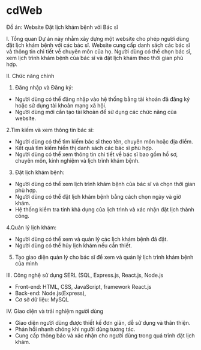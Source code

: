 # cdWeb
Đồ án: Website Đặt lịch khám bệnh với Bác sĩ

I. Tổng quan
Dự án này nhằm xây dựng một website cho phép người dùng đặt lịch khám bệnh với các bác sĩ. Website cung cấp danh sách các bác sĩ và thông tin chi tiết về chuyên môn của họ. Người dùng có thể chọn bác sĩ, xem lịch trình khám bệnh của bác sĩ và đặt lịch khám theo thời gian phù hợp.

II. Chức năng chính
1. Đăng nhập và Đăng ký:
- Người dùng có thể đăng nhập vào hệ thống bằng tài khoản đã đăng ký hoặc sử dụng tài khoản mạng xã hội.
- Người dùng mới cần tạo tài khoản để sử dụng các chức năng của website.

2.Tìm kiếm và xem thông tin bác sĩ:
- Người dùng có thể tìm kiếm bác sĩ theo tên, chuyên môn hoặc địa điểm.
- Kết quả tìm kiếm hiển thị danh sách các bác sĩ phù hợp.
- Người dùng có thể xem thông tin chi tiết về bác sĩ bao gồm hồ sơ, chuyên môn, kinh nghiệm và lịch trình khám bệnh.

3. Đặt lịch khám bệnh:
- Người dùng có thể xem lịch trình khám bệnh của bác sĩ và chọn thời gian phù hợp.
- Người dùng có thể đặt lịch khám bệnh bằng cách chọn ngày và giờ khám.
- Hệ thống kiểm tra tính khả dụng của lịch trình và xác nhận đặt lịch thành công.

4.Quản lý lịch khám:
- Người dùng có thể xem và quản lý các lịch khám bệnh đã đặt.
- Người dùng có thể hủy lịch khám nếu cần thiết.

5. Tạo giao diện quản lý cho bác sĩ để xem và quản lý lịch trình khám bệnh của mình

III. Công nghệ sử dụng SERL (SQL, Express.js, React.js, Node.js
- Front-end: HTML, CSS, JavaScript, framework React.js
- Back-end: Node.js(Express),
- Cơ sở dữ liệu: MySQL

IV. Giao diện và trải nghiệm người dùng
- Giao diện người dùng được thiết kế đơn giản, dễ sử dụng và thân thiện.
- Phản hồi nhanh chóng khi người dùng tương tác.
- Cung cấp thông báo và xác nhận cho người dùng trong quá trình đặt lịch khám.
